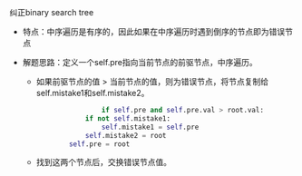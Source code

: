 纠正binary search tree

- 特点：中序遍历是有序的，因此如果在中序遍历时遇到倒序的节点即为错误节点

- 解题思路：定义一个self.pre指向当前节点的前驱节点，中序遍历。

  - 如果前驱节点的值 > 当前节点的值，则为错误节点，将节点复制给self.mistake1和self.mistake2。

    ```python
    				if self.pre and self.pre.val > root.val:
                if not self.mistake1:
                    self.mistake1 = self.pre
                self.mistake2 = root
            self.pre = root
    ```

    

  - 找到这两个节点后，交换错误节点值。